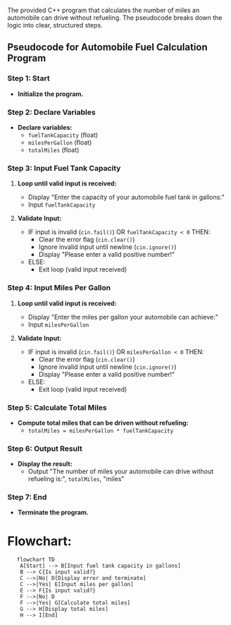 The provided C++ program that calculates the number of miles an automobile can drive without refueling. The pseudocode breaks down the logic into clear, structured steps.

## Pseudocode for Automobile Fuel Calculation Program

### Step 1: Start
- **Initialize the program.**

### Step 2: Declare Variables
- **Declare variables:**
  - `fuelTankCapacity` (float)
  - `milesPerGallon` (float)
  - `totalMiles` (float)

### Step 3: Input Fuel Tank Capacity
1. **Loop until valid input is received:**
   - Display "Enter the capacity of your automobile fuel tank in gallons:"
   - Input `fuelTankCapacity`
   
2. **Validate Input:**
   - IF input is invalid (`cin.fail()`) OR `fuelTankCapacity < 0` THEN:
     - Clear the error flag (`cin.clear()`)
     - Ignore invalid input until newline (`cin.ignore()`)
     - Display "Please enter a valid positive number!"
   - ELSE:
     - Exit loop (valid input received)

### Step 4: Input Miles Per Gallon
1. **Loop until valid input is received:**
   - Display "Enter the miles per gallon your automobile can achieve:"
   - Input `milesPerGallon`
   
2. **Validate Input:**
   - IF input is invalid (`cin.fail()`) OR `milesPerGallon < 0` THEN:
     - Clear the error flag (`cin.clear()`)
     - Ignore invalid input until newline (`cin.ignore()`)
     - Display "Please enter a valid positive number!"
   - ELSE:
     - Exit loop (valid input received)

### Step 5: Calculate Total Miles
- **Compute total miles that can be driven without refueling:**
  - `totalMiles = milesPerGallon * fuelTankCapacity`

### Step 6: Output Result
- **Display the result:**
  - Output "The number of miles your automobile can drive without refueling is:", `totalMiles`, "miles"

### Step 7: End
- **Terminate the program.**

# Flowchart:
```mermaid
   flowchart TD
    A[Start] --> B[Input fuel tank capacity in gallons]
    B --> C{Is input valid?}
    C -->|No| D[Display error and terminate]
    C -->|Yes| E[Input miles per gallon]
    E --> F{Is input valid?}
    F -->|No| D
    F -->|Yes| G[Calculate total miles]
    G --> H[Display total miles]
    H --> I[End]



